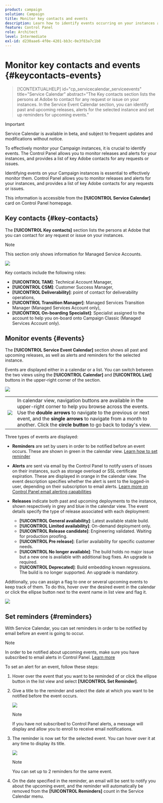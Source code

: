 ```yaml
---
product: campaign
solution: Campaign
title: Monitor key contacts and events
description: Learn how to identify events occurring on your instances and key contacts at Adobe.
feature: Control Panel
role: Architect
level: Intermediate
exl-id: d230aae6-4f0e-4201-bb3c-0e3f83a7c1b8
---
```

# Monitor key contacts and events {#keycontacts-events}

>[!CONTEXTUALHELP]
>id="cp_servicecalendar_serviceevents"
>title="Service Calendar"
>abstract="The Key contacts section lists the persons at Adobe to contact for any request or issue on your instances. In the Service Event Calendar section, you can identify past and upcoming releases, alerts for the selected instance and set up reminders for upcoming events."

>[!IMPORTANT]
>
>Service Calendar is available in beta, and subject to frequent updates and modifications without notice.

To effectively monitor your Campaign instances, it is crucial to identify events. The Control Panel allows you to monitor releases and alerts for your instances, and provides a list of key Adobe contacts for any requests or issues.

Identifying events on your Campaign instances is essential to effectively monitor them. Control Panel allows you to monitor releases and alerts for your instances, and provides a list of key Adobe contacts for any requests or issues.

This information is accessible from the **[!UICONTROL Service Calendar]** card on Control Panel homepage.

## Key contacts {#key-contacts}

The **[!UICONTROL Key contacts]** section lists the persons at Adobe that you can contact for any request or issue on your instances.

>[!NOTE]
>
>This section only shows information for Managed Service Accounts.

![](assets/service-events-contacts.png)

Key contacts include the following roles:

* **[!UICONTROL TAM]**: Technical Account Manager,
* **[!UICONTROL CSM]**: Customer Success Manager,
* **[!UICONTROL Deliverability]**: point of contact for deliverability operations,
* **[!UICONTROL Transition Manager]**: Managed Services Transition Manager (Managed Services Account only),
* **[!UICONTROL On-boarding Specialist]**: Specialist assigned to the account to help you on-board onto Campaign Classic (Managed Services Account only).

## Monitor events {#events}

The **[!UICONTROL Service Event Calendar]** section shows all past and upcoming releases, as well as alerts and reminders for the selected instance.

Events are displayed either in a calendar or a list. You can switch between the two views using the **[!UICONTROL Calendar]** and **[!UICONTROL List]** buttons in the upper-right corner of the section.

![](assets/service-events-calendar.png)

<table><tr style="border: 0;">
<td><img src="assets/do-not-localize/nav-buttons.png">
</td><td>In calendar view, navigation buttons are available in the upper-right corner to help you browse across the events. Use the <b>double arrows</b> to navigate to the previous or next event, and the <b>single arrows</b> to navigate from a month to another. Click the <b>circle button</b> to go back to today's view.</td>
</tr></table>

Three types of events are displayed:

* **Reminders** are set by users in order to be notified before an event occurs. These are shown in green in the calendar view. [Learn how to set reminder](#reminders)
* **Alerts** are sent via email by the Control Panel to notify users of issues on their instances, such as storage overload or SSL certificate expiration. These are displayed in orange in the calendar view. The event description specifies whether the alert is sent to the logged-in user, depending on their subscription to email alerts. [Learn more on Control Panel email alerting capabilities](../performance-monitoring/using/email-alerting.md)

* **Releases** indicate both past and upcoming deployments to the instance, shown respectively in grey and blue in the calendar view. The event details specify the type of release associated with each deployment:

    * **[!UICONTROL General availability]**: Latest available stable build.
    * **[!UICONTROL Limited availability]**: On-demand deployment only.
    * **[!UICONTROL Release candidate]**: Engineering validated. Waiting for production proofing.
    * **[!UICONTROL Pre release]**: Earlier availability for specific customer needs.
    * **[!UICONTROL No longer available]**: The build holds no major issue but a new one is available with additional bug fixes. An upgrade is required.
    * **[!UICONTROL Deprecated]**: Build embedding known regressions. The build is no longer supported. An upgrade is mandatory.

Addtionally, you can assign a flag to one or several upcoming events to keep track of them. To do this, hover over the desired event in the calendar or click the ellipse button next to the event name in list view and flag it.

![](assets/service-events-flag.png)

## Set reminders {#reminders}

With Service Calendar, you can set reminders in order to be notified by email before an event is going to occur.

>[!NOTE]
>
>In order to be notified about upcoming events, make sure you have subscribed to email alerts in Control Panel. [Learn more](../performance-monitoring/using/email-alerting.md)

To set an alert for an event, follow these steps:

1. Hover over the event that you want to be reminded of or click the ellipse button in the list view and select **[!UICONTROL Set Reminder]**.

1. Give a title to the reminder and select the date at which you want to be notified before the event occurs.

    ![](assets/service-events-set-reminder.png)

    >[!NOTE]
    >
    >If you have not subscribed to Control Panel alerts, a message will display and allow you to enroll to receive email notifications.

1. The reminder is now set for the selected event. You can hover over it at any time to display its title.

    ![](assets/service-events-reminder.png)

    >[!NOTE]
    >
    >You can set up to 2 reminders for the same event.

1. On the date specified in the reminder, an email will be sent to notify you about the upcoming event, and the reminder will automatically be removed from the **[!UICONTROL Reminders]** count in the Service Calendar menu.
